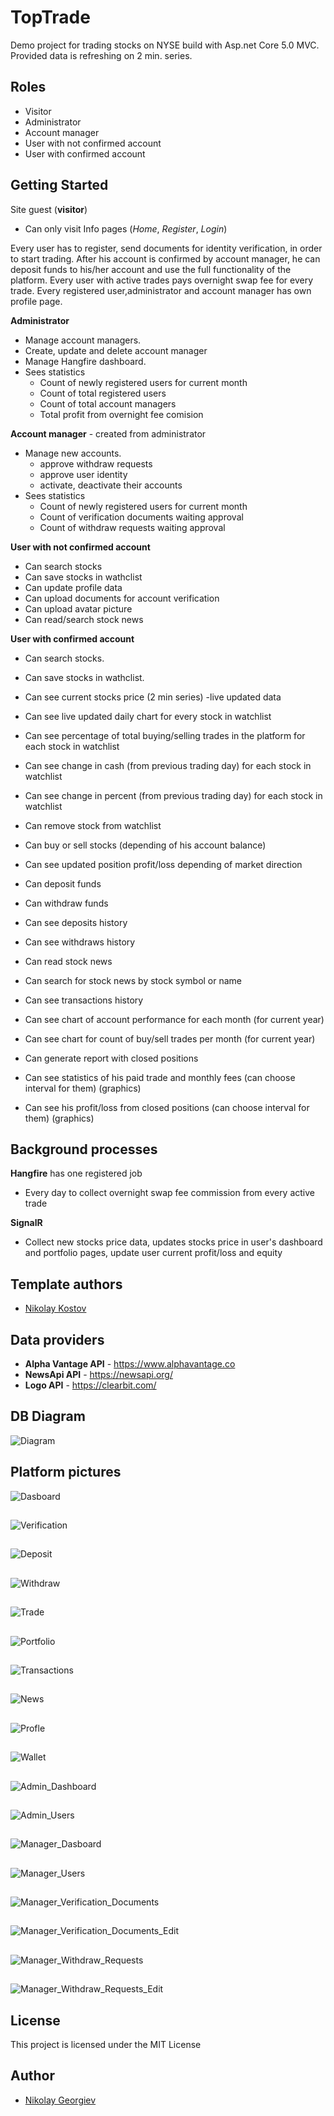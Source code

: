 # TopTrade

Demo project for trading stocks on NYSE build with Asp.net Core 5.0 MVC. Provided data is refreshing on 2 min. series.


## Roles

* Visitor
* Administrator
* Account manager
* User with not confirmed account
* User with confirmed account

## Getting Started

Site guest (**visitor**) 
* Can only visit Info pages (*Home*, *Register*, *Login*)

Every user has to register, send documents for identity verification, in order to start trading.
After his account is confirmed by account manager, he can deposit funds to his/her account and use the full functionality of the platform.
Every user with active trades pays overnight swap fee for every trade.
Every registered user,administrator and account manager has own profile page.


**Administrator**
* Manage account managers.
* Create, update and delete account manager
* Manage Hangfire dashboard.
* Sees statistics
	- Count of newly registered users for current month 
	- Count of total registered users
	- Count of total account managers
	- Total profit from overnight fee comision	


**Account manager** - created from administrator
* Manage new accounts. 
	- approve withdraw requests
	- approve user identity 
	- activate, deactivate their accounts
* Sees statistics
	- Count of newly registered users for current month 
	- Count of verification documents waiting approval
	- Count of withdraw requests waiting approval	
		
**User with not confirmed account**
* Can search stocks
* Can save stocks in wathclist
* Can update profile data
* Can upload documents for account verification
* Can upload avatar picture
* Can read/search stock news


**User with confirmed account**
* Can search stocks.
* Can save stocks in wathclist.
* Can see current stocks price (2 min series) -live updated data
* Can see live updated daily chart for every stock in watchlist
* Can see percentage of total buying/selling trades in the platform for each stock in watchlist
* Can see change in cash (from previous trading day) for each stock in watchlist
* Can see change in percent (from previous trading day) for each stock in watchlist
* Can remove stock from watchlist
* Can buy or sell stocks (depending of his account balance)
* Can see updated position profit/loss depending of market direction

* Can deposit funds
* Can withdraw funds

* Can see deposits history
* Can see withdraws history

* Can read stock news
* Can search for stock news by stock symbol or name

* Can see transactions history
* Can see chart of account performance for each month (for current year)
* Can see chart for count of buy/sell trades per month (for current year)

* Can generate report with closed positions
* Can see statistics of his paid trade and monthly fees (can choose interval for them) (graphics)
* Can see his profit/loss from closed positions (can choose interval for them) (graphics)

## Background processes

**Hangfire** has one registered job
* Every day to collect overnight swap fee commission from every active trade

**SignalR**
* Collect new stocks price data, updates stocks price in user's dashboard and portfolio pages, update user current profit/loss and equity


## Template authors

- [Nikolay Kostov](https://github.com/NikolayIT)


## Data providers

* **Alpha Vantage API** - https://www.alphavantage.co
* **NewsApi API** - https://newsapi.org/
* **Logo API**  - https://clearbit.com/

## DB Diagram
![Diagram](https://github.com/nickolay-georgiev/TopTrade/blob/main/TopTrade/Web/TopTrade.Web/wwwroot/img/platform_images/db_relations.jpg)

## Platform pictures

![Dasboard](https://github.com/nickolay-georgiev/TopTrade/blob/main/TopTrade/Web/TopTrade.Web/wwwroot/img/platform_images/dashboard.png)

##
![Verification](https://github.com/nickolay-georgiev/TopTrade/blob/main/TopTrade/Web/TopTrade.Web/wwwroot/img/platform_images/verification.png)

##
![Deposit](https://github.com/nickolay-georgiev/TopTrade/blob/main/TopTrade/Web/TopTrade.Web/wwwroot/img/platform_images/deposit.png)

##
![Withdraw](https://github.com/nickolay-georgiev/TopTrade/blob/main/TopTrade/Web/TopTrade.Web/wwwroot/img/platform_images/withdraw.png)

##
![Trade](https://github.com/nickolay-georgiev/TopTrade/blob/main/TopTrade/Web/TopTrade.Web/wwwroot/img/platform_images/trade.png)

##
![Portfolio](https://github.com/nickolay-georgiev/TopTrade/blob/main/TopTrade/Web/TopTrade.Web/wwwroot/img/platform_images/portfolio.png)

##
![Transactions](https://github.com/nickolay-georgiev/TopTrade/blob/main/TopTrade/Web/TopTrade.Web/wwwroot/img/platform_images/transactions.png)

##
![News](https://github.com/nickolay-georgiev/TopTrade/blob/main/TopTrade/Web/TopTrade.Web/wwwroot/img/platform_images/news_feed.png)

##
![Profle](https://github.com/nickolay-georgiev/TopTrade/blob/main/TopTrade/Web/TopTrade.Web/wwwroot/img/platform_images/profile.png)

##
![Wallet](https://github.com/nickolay-georgiev/TopTrade/blob/main/TopTrade/Web/TopTrade.Web/wwwroot/img/platform_images/wallet.png)

##
![Admin_Dashboard](https://github.com/nickolay-georgiev/TopTrade/blob/main/TopTrade/Web/TopTrade.Web/wwwroot/img/platform_images/admin_dashboard.png)

##
![Admin_Users](https://github.com/nickolay-georgiev/TopTrade/blob/main/TopTrade/Web/TopTrade.Web/wwwroot/img/platform_images/admin_users.png)

##
![Manager_Dasboard](https://github.com/nickolay-georgiev/TopTrade/blob/main/TopTrade/Web/TopTrade.Web/wwwroot/img/platform_images/manager_dashboard.png)

##
![Manager_Users](https://github.com/nickolay-georgiev/TopTrade/blob/main/TopTrade/Web/TopTrade.Web/wwwroot/img/platform_images/manager_users.png)

##
![Manager_Verification_Documents](https://github.com/nickolay-georgiev/TopTrade/blob/main/TopTrade/Web/TopTrade.Web/wwwroot/img/platform_images/manager_verification_documents.png)

##
![Manager_Verification_Documents_Edit](https://github.com/nickolay-georgiev/TopTrade/blob/main/TopTrade/Web/TopTrade.Web/wwwroot/img/platform_images/manager_verification_documents_edit.png)

##
![Manager_Withdraw_Requests](https://github.com/nickolay-georgiev/TopTrade/blob/main/TopTrade/Web/TopTrade.Web/wwwroot/img/platform_images/manager_withdraw_requests.png)

##
![Manager_Withdraw_Requests_Edit](https://github.com/nickolay-georgiev/TopTrade/blob/main/TopTrade/Web/TopTrade.Web/wwwroot/img/platform_images/manager_withdraw_requests_edit.png)

## License

This project is licensed under the MIT License

## Author

- [Nikolay Georgiev](https://github.com/nickolay-georgiev)
